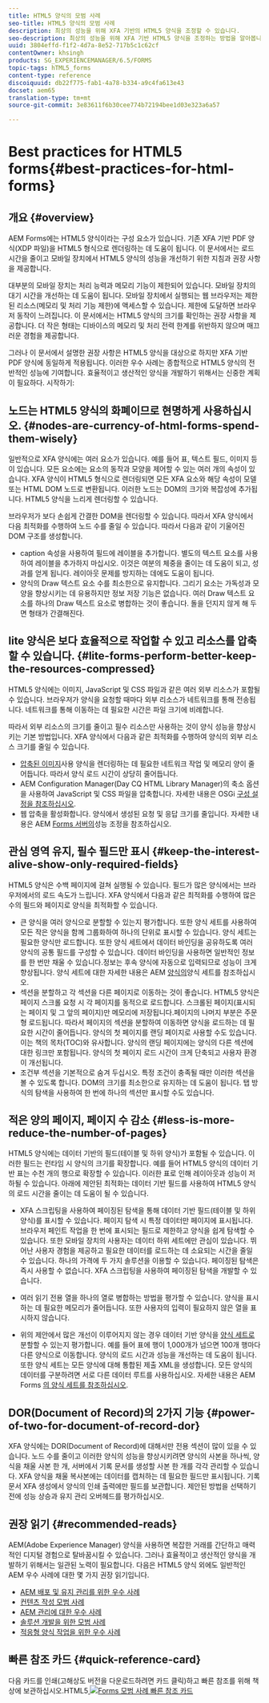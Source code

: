 ```yaml
---
title: HTML5 양식의 모범 사례
seo-title: HTML5 양식의 모범 사례
description: 최상의 성능을 위해 XFA 기반의 HTML5 양식을 조정할 수 있습니다.
seo-description: 최상의 성능을 위해 XFA 기반 HTML5 양식을 조정하는 방법을 알아봅니다.
uuid: 3804effd-f1f2-4d7a-8e52-717b5c1c62cf
contentOwner: khsingh
products: SG_EXPERIENCEMANAGER/6.5/FORMS
topic-tags: hTML5_forms
content-type: reference
discoiquuid: db22f775-fab1-4a78-b334-a9c4fa613e43
docset: aem65
translation-type: tm+mt
source-git-commit: 3e83611f6b30cee774b72194bee1d03e323a6a57

---
```



# Best practices for HTML5 forms{#best-practices-for-html-forms}

## 개요 {#overview}

AEM Forms에는 HTML5 양식이라는 구성 요소가 있습니다. 기존 XFA 기반 PDF 양식(XDP 파일)을 HTML5 형식으로 렌더링하는 데 도움이 됩니다. 이 문서에서는 로드 시간을 줄이고 모바일 장치에서 HTML5 양식의 성능을 개선하기 위한 지침과 권장 사항을 제공합니다.

대부분의 모바일 장치는 처리 능력과 메모리 기능이 제한되어 있습니다. 모바일 장치의 대기 시간을 개선하는 데 도움이 됩니다. 모바일 장치에서 실행되는 웹 브라우저는 제한된 리소스(메모리 및 처리 기능 제한)에 액세스할 수 있습니다. 제한에 도달하면 브라우저 동작이 느려집니다. 이 문서에서는 HTML5 양식의 크기를 확인하는 권장 사항을 제공합니다. 더 작은 형태는 디바이스의 메모리 및 처리 전력 한계를 위반하지 않으며 매끄러운 경험을 제공합니다.

그러나 이 문서에서 설명한 권장 사항은 HTML5 양식을 대상으로 하지만 XFA 기반 PDF 양식에 동일하게 적용됩니다. 이러한 우수 사례는 종합적으로 HTML5 양식의 전반적인 성능에 기여합니다. 효율적이고 생산적인 양식을 개발하기 위해서는 신중한 계획이 필요하다. 시작하기:

## 노드는 HTML5 양식의 화폐이므로 현명하게 사용하십시오. {#nodes-are-currency-of-html-forms-spend-them-wisely}

일반적으로 XFA 양식에는 여러 요소가 있습니다. 예를 들어 표, 텍스트 필드, 이미지 등이 있습니다. 모든 요소에는 요소의 동작과 모양을 제어할 수 있는 여러 개의 속성이 있습니다. XFA 양식이 HTML5 형식으로 렌더링되면 모든 XFA 요소와 해당 속성이 모델 또는 HTML DOM 노드로 변환됩니다. 이러한 노드는 DOM의 크기와 복잡성에 추가됩니다. HTML5 양식을 느리게 렌더링할 수 있습니다.

브라우저가 보다 손쉽게 간결한 DOM을 렌더링할 수 있습니다. 따라서 XFA 양식에서 다음 최적화를 수행하여 노드 수를 줄일 수 있습니다. 따라서 다음과 같이 기울어진 DOM 구조를 생성합니다.

* caption 속성을 사용하여 필드에 레이블을 추가합니다. 별도의 텍스트 요소를 사용하여 레이블을 추가하지 마십시오. 이것은 여분의 체중을 줄이는 데 도움이 되고, 성과를 얻게 됩니다. 레이아웃 문제를 방지하는 데에도 도움이 됩니다.
* 양식의 Draw 텍스트 요소 수를 최소한으로 유지합니다. 그리기 요소는 가독성과 모양을 향상시키는 데 유용하지만 정보 저장 기능은 없습니다. 여러 Draw 텍스트 요소를 하나의 Draw 텍스트 요소로 병합하는 것이 좋습니다. 돌을 던지지 않게 해 두면 형태가 간결해진다.

## lite 양식은 보다 효율적으로 작업할 수 있고 리소스를 압축할 수 있습니다. {#lite-forms-perform-better-keep-the-resources-compressed}

HTML5 양식에는 이미지, JavaScript 및 CSS 파일과 같은 여러 외부 리소스가 포함될 수 있습니다. 브라우저가 양식을 요청할 때마다 외부 리소스가 네트워크를 통해 전송됩니다. 네트워크를 통해 이동하는 데 필요한 시간은 파일 크기에 비례합니다.

따라서 외부 리소스의 크기를 줄이고 필수 리소스만 사용하는 것이 양식 성능을 향상시키는 기본 방법입니다. XFA 양식에서 다음과 같은 최적화를 수행하여 양식의 외부 리소스 크기를 줄일 수 있습니다.

* [압축된 이미지](/help/assets/best-practices-for-optimizing-the-quality-of-your-images.md)사용 양식을 렌더링하는 데 필요한 네트워크 작업 및 메모리 양이 줄어듭니다. 따라서 양식 로드 시간이 상당히 줄어듭니다.
* AEM Configuration Manager(Day CQ HTML Library Manager)의 축소 옵션을 사용하여 JavaScript 및 CSS 파일을 압축합니다. 자세한 내용은 OSGi [구성 설정을 참조하십시오](/help/sites-deploying/osgi-configuration-settings.md).
* 웹 압축을 활성화합니다. 양식에서 생성된 요청 및 응답 크기를 줄입니다. 자세한 내용은 AEM [Forms 서버의](https://helpx.adobe.com/aem-forms/6-3/performance-tuning-aem-forms.html)성능 조정을 참조하십시오.

## 관심 영역 유지, 필수 필드만 표시 {#keep-the-interest-alive-show-only-required-fields}

HTML5 양식은 수백 페이지에 걸쳐 실행될 수 있습니다. 필드가 많은 양식에서는 브라우저에서의 로드 속도가 느립니다. XFA 양식에서 다음과 같은 최적화를 수행하여 많은 수의 필드와 페이지로 양식을 최적화할 수 있습니다.

* 큰 양식을 여러 양식으로 분할할 수 있는지 평가합니다. 또한 양식 세트를 사용하여 모든 작은 양식을 함께 그룹화하여 하나의 단위로 표시할 수 있습니다. 양식 세트는 필요한 양식만 로드합니다. 또한 양식 세트에서 데이터 바인딩을 공유하도록 여러 양식의 공통 필드를 구성할 수 있습니다. 데이터 바인딩을 사용하면 일반적인 정보를 한 번만 채울 수 있습니다.정보는 후속 양식에 자동으로 입력되므로 성능이 크게 향상됩니다. 양식 세트에 대한 자세한 내용은 AEM [양식의](https://helpx.adobe.com/aem-forms/6-3/formset-in-aem-forms.html)양식 세트를 참조하십시오.
* 섹션을 분할하고 각 섹션을 다른 페이지로 이동하는 것이 좋습니다. HTML5 양식은 페이지 스크롤 요청 시 각 페이지를 동적으로 로드합니다. 스크롤된 페이지(표시되는 페이지 및 그 앞의 페이지)만 메모리에 저장됩니다.페이지의 나머지 부분은 주문형 로드됩니다. 따라서 페이지의 섹션을 분할하여 이동하면 양식을 로드하는 데 필요한 시간이 줄어듭니다. 양식의 첫 페이지를 랜딩 페이지로 사용할 수도 있습니다. 이는 책의 목차(TOC)와 유사합니다. 양식의 랜딩 페이지에는 양식의 다른 섹션에 대한 링크만 포함됩니다. 양식의 첫 페이지 로드 시간이 크게 단축되고 사용자 환경이 개선됩니다.
* 조건부 섹션을 기본적으로 숨겨 두십시오. 특정 조건이 충족될 때만 이러한 섹션을 볼 수 있도록 합니다. DOM의 크기를 최소한으로 유지하는 데 도움이 됩니다. 탭 방식의 탐색을 사용하여 한 번에 하나의 섹션만 표시할 수도 있습니다.

## 적은 양의 페이지, 페이지 수 감소 {#less-is-more-reduce-the-number-of-pages}

HTML5 양식에는 데이터 기반의 필드(테이블 및 하위 양식)가 포함될 수 있습니다. 이러한 필드는 런타임 시 양식의 크기를 확장합니다. 예를 들어 HTML5 양식의 데이터 기반 표는 수천 개의 행으로 확장할 수 있습니다. 이러한 표로 인해 레이아웃과 성능이 저하될 수 있습니다. 아래에 제안된 최적화는 데이터 기반 필드를 사용하여 HTML5 양식의 로드 시간을 줄이는 데 도움이 될 수 있습니다.

* XFA 스크립팅을 사용하여 페이징된 탐색을 통해 데이터 기반 필드(테이블 및 하위 양식)를 표시할 수 있습니다. 페이지 탐색 시 특정 데이터만 페이지에 표시됩니다. 브라우저 페인트 작업을 한 번에 표시되는 필드로 제한하고 양식을 쉽게 탐색할 수 있습니다. 또한 모바일 장치의 사용자는 데이터 하위 세트에만 관심이 있습니다. 뛰어난 사용자 경험을 제공하고 필요한 데이터를 로드하는 데 소요되는 시간을 줄일 수 있습니다. 하나의 가격에 두 가지 솔루션을 이용할 수 있습니다.  페이징된 탐색은 즉시 사용할 수 없습니다. XFA 스크립팅을 사용하여 페이징된 탐색을 개발할 수 있습니다.

* 여러 읽기 전용 열을 하나의 열로 병합하는 방법을 평가할 수 있습니다. 양식을 표시하는 데 필요한 메모리가 줄어듭니다. 또한 사용자의 입력이 필요하지 않은 열을 표시하지 않습니다.
* 위의 제안에서 많은 개선이 이루어지지 않는 경우 데이터 기반 양식을 [양식 세트로](https://helpx.adobe.com/aem-forms/6-3/formset-in-aem-forms.html)분할할 수 있는지 평가합니다. 예를 들어 표에 행이 1,000개가 넘으면 100개 행마다 다른 양식으로 이동합니다. 양식의 로드 시간과 성능을 개선하는 데 도움이 됩니다.  또한 양식 세트는 모든 양식에 대해 통합된 제출 XML을 생성합니다. 모든 양식의 데이터를 구분하려면 서로 다른 데이터 루트를 사용하십시오. 자세한 내용은 AEM Forms [의 양식 세트를 참조하십시오](https://helpx.adobe.com/aem-forms/6-3/formset-in-aem-forms.html).

## DOR(Document of Record)의 2가지 기능 {#power-of-two-for-document-of-record-dor}

XFA 양식에는 DOR(Document of Record)에 대해서만 전용 섹션이 많이 있을 수 있습니다. 노드 수를 줄이고 이러한 양식의 성능을 향상시키려면 양식의 사본을 하나씩, 양식을 채울 사본 한 개, 서버에서 기록 문서를 생성할 사본 한 개를 각각 관리할 수 있습니다. XFA 양식을 채울 복사본에는 데이터를 캡처하는 데 필요한 필드만 표시됩니다. 기록 문서 XFA 생성에서 양식의 인쇄 출력에만 필드를 보관합니다. 제안된 방법을 선택하기 전에 성능 상승과 유지 관리 오버헤드를 평가하십시오.

## 권장 읽기 {#recommended-reads}

AEM(Adobe Experience Manager) 양식을 사용하면 복잡한 거래를 간단하고 매력적인 디지털 경험으로 탈바꿈시킬 수 있습니다. 그러나 효율적이고 생산적인 양식을 개발하기 위해서는 일관된 노력이 필요합니다. 다음은 HTML5 양식 외에도 일반적인 AEM 우수 사례에 대한 몇 가지 권장 읽기입니다.

* [AEM 배포 및 유지 관리를 위한 우수 사례](/help/sites-deploying/best-practices.md)
* [컨텐츠 작성 모범 사례](/help/sites-authoring/best-practices.md)
* [AEM 관리에 대한 우수 사례](/help/sites-administering/administer-best-practices.md)
* [솔루션 개발을 위한 모범 사례](/help/sites-developing/best-practices.md)
* [적응형 양식 작업을 위한 우수 사례](/help/forms/using/adaptive-forms-best-practices.md)

## 빠른 참조 카드 {#quick-reference-card}

다음 카드를 인쇄(고해상도 버전을 다운로드하려면 카드 클릭)하고 빠른 참조를 위해 책상에 보관하십시오.HTML5[ ![Forms 모범 사례 빠른 참조 카드](do-not-localize/best-practices_reference_card.png)](assets/html5_forms_best_practices_reference_card.pdf)
